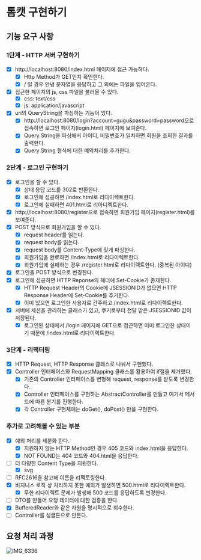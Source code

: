 # 톰캣 구현하기

## 기능 요구 사항

### 1단계 - HTTP 서버 구현하기

- [X] http://localhost:8080/index.html 페이지에 접근 가능하다.
  - [X] Http Method가 GET인지 확인한다.
  - [X] / 일 경우 안녕 문자열을 응답하고 그 외에는 파일을 읽어온다. 
- [X] 접근한 페이지의 js, css 파일을 불러올 수 있다.
  - [X] css: text/css
  - [X] js: application/javascript
- [X] uri의 QueryString을 파싱하는 기능이 있다.
  - [X] http://localhost:8080/login?account=gugu&password=password으로 접속하면 로그인 페이지(login.html) 페이지에 보여준다.
  - [X] Query String을 파싱해서 아이디, 비밀번호가 일치하면 회원을 조회한 결과를 출력한다.
  - [X] Query String 형식에 대한 예외처리를 추가한다. 

### 2단계 - 로그인 구현하기

- [X] 로그인을 할 수 있다. 
  - [X] 상태 응답 코드를 302로 반환한다. 
  - [X] 로그인에 성공하면 /index.html로 리다이렉트한다.
  - [X] 로그인에 실패하면 401.html로 리아디렉트한다.
- [X] http://localhost:8080/register으로 접속하면 회원가입 페이지(register.html)를 보여준다.
- [X] POST 방식으로 회원가입을 할 수 있다. 
  - [X] request header를 읽는다.
  - [X] request body를 읽는다.
  - [X] request body를 Content-Type에 맞게 파싱한다. 
  - [X] 회원가입을 완료하면 /index.html로 리다이렉트한다.
  - [X] 회원가입에 실패하는 경우 /register.html로 리다이렉트한다. (중복된 아이디)
- [X] 로그인을 POST 방식으로 변경한다.
- [X] 로그인에 성공하면 HTTP Reponse의 헤더에 Set-Cookie가 존재한다.
  - [X] HTTP Request Header의 Cookie에 JSESSIONID가 없므면 HTTP Response Header에 Set-Cookie를 추가한다.
  - [X] 이미 있으면 로그인한 사용자로 간주하고 /index.html로 리다이렉트한다.
- [X] 서버에 세션을 관리하는 클래스가 있고, 쿠키로부터 전달 받은 JSESSIONID 값이 저장된다.
  - [X] 로그인된 상태에서 /login 페이지에 GET으로 접근하면 이미 로그인한 상태이기 때문에 /index.html로 리다이렉트한다.

### 3단계 - 리팩터링

- [X] HTTP Request, HTTP Response 클래스로 나눠서 구현했다. 
- [X] Controller 인터페이스와 RequestMapping 클래스를 활용하여 if절을 제거했다.
  - [X] 기존의 Controller 인터페이스를 변형해 request, response를 받도록 변경한다.
  - [X] Controller 인터페이스를 구현하는 AbstractController를 만들고 여기서 메서드에 따른 분기를 진행한다. 
  - [X] 각 Controller 구현체에는 doGet(), doPost() 만을 구현한다. 

### 추가로 고려해볼 수 있는 부분

- [X] 예외 처리를 세분화 한다. 
  - [X] 지원하지 않는 HTTP Method인 경우 405 코드와 index.html을 응답한다.
  - [X] NOT FOUND는 404 코드와 404.html을 응답한다.
- [ ] 더 다양한 Content Type을 지원한다. 
  - [X] svg
- [ ] RFC2616을 참고해 이름을 리팩토링한다.
- [X] 비지니스 로직 상 처리하지 못한 예외가 발생하면 500.html로 리다이렉트한다.
  - [X] 무한 리다이렉트 문제가 발생해 500 코드를 응답하도록 변경한다. 
- [ ] DTO를 만들어 요청 데이터에 대한 검증을 한다.
- [X] BufferedReader와 같은 자원을 명시적으로 회수한다.
- [ ] Controller를 싱글톤으로 만든다.

## 요청 처리 과정

![IMG_6336](https://user-images.githubusercontent.com/45311765/188080053-6a203f41-3def-4989-a236-b9976ce0f4a7.jpg)
